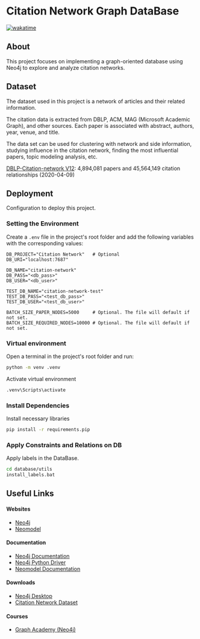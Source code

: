 # Citation Network Graph DataBase
[![wakatime](https://wakatime.com/badge/user/018c27a8-f9f9-40a7-b4b2-4508370458bd/project/31cc6135-e8ab-4bb5-9325-ddc17baf2244.svg)](https://wakatime.com/badge/user/018c27a8-f9f9-40a7-b4b2-4508370458bd/project/31cc6135-e8ab-4bb5-9325-ddc17baf2244)

## About
This project focuses on implementing a graph-oriented database using Neo4j to explore and analyze citation networks.


## Dataset

The dataset used in this project is a network of articles and their related information.

The citation data is extracted from DBLP, ACM, MAG (Microsoft Academic Graph), and other sources. Each paper is associated with abstract, authors, year, venue, and title.

The data set can be used for clustering with network and side information, studying influence in the citation network, finding the most influential papers, topic modeling analysis, etc.

[DBLP-Citation-network V12](https://www.kaggle.com/datasets/mathurinache/citation-network-dataset): 4,894,081 papers and 45,564,149 citation relationships (2020-04-09)

## Deployment
Configuration to deploy this project.

### Setting the Environment
Create a `.env` file in the project's root folder and add the following variables with the corresponding values:
```.env
DB_PROJECT="Citation Network"   # Optional
DB_URI="localhost:7687"

DB_NAME="citation-network"
DB_PASS="<db_pass>"
DB_USER="<db_user>"

TEST_DB_NAME="citation-network-test"
TEST_DB_PASS="<test_db_pass>"
TEST_DB_USER="<test_db_user>"

BATCH_SIZE_PAPER_NODES=5000     # Optional. The file will default if not set.
BATCH_SIZE_REQUIRED_NODES=10000 # Optional. The file will default if not set.
```

### Virtual environment
Open a terminal in the project's root folder and run:
```bash
python -m venv .venv
```  

Activate virtual environment
```bash
.venv\Scripts\activate
```  

### Install Dependencies
Install necessary libraries
```bash
pip install -r requirements.pip
```  

### Apply Constraints and Relations on DB
Apply labels in the DataBase.  
```bash
cd database/utils
install_labels.bat
```


## Useful Links
#### Websites
 - [Neo4j](https://neo4j.com/)
 - [Neomodel](https://github.com/neo4j-contrib/neomodel)

#### Documentation
 - [Neo4j Documentation](https://neo4j.com/docs/getting-started/)
 - [Neo4j Python Driver](https://neo4j.com/docs/python-manual/current/)
 - [Neomodel Documentation](https://neomodel.readthedocs.io/en/latest/index.html)

#### Downloads
 - [Neo4j Desktop](https://neo4j.com/deployment-center/#:~:text=Visit-,Neo4j%20Desktop,-Neo4j%20Desktop%20is)
 - [Citation Network Dataset](https://www.kaggle.com/datasets/mathurinache/citation-network-dataset)

#### Courses
 - [Graph Academy (Neo4j)](https://graphacademy.neo4j.com/)
